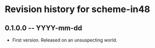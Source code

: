 # Revision history for scheme-in48

## 0.1.0.0 -- YYYY-mm-dd

* First version. Released on an unsuspecting world.

